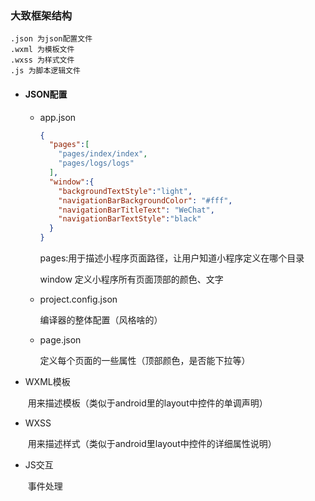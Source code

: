 ### 大致框架结构

```text
.json 为json配置文件
.wxml 为模板文件
.wxss 为样式文件
.js 为脚本逻辑文件
```

* #### JSON配置

  * app.json

    ```json
    {
      "pages":[
        "pages/index/index",
        "pages/logs/logs"
      ],
      "window":{
        "backgroundTextStyle":"light",
        "navigationBarBackgroundColor": "#fff",
        "navigationBarTitleText": "WeChat",
        "navigationBarTextStyle":"black"
      }
    }
    ```

    pages:用于描述小程序页面路径，让用户知道小程序定义在哪个目录

    window 定义小程序所有页面顶部的颜色、文字

  * project.config.json

    编译器的整体配置（风格啥的）

  * page.json

    定义每个页面的一些属性（顶部颜色，是否能下拉等）

* WXML模板

  ​	用来描述模板（类似于android里的layout中控件的单调声明）

* WXSS

  ​	用来描述样式（类似于android里layout中控件的详细属性说明）

* JS交互

  ​	事件处理